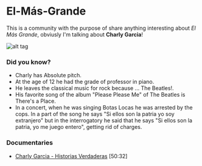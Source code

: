 # El-Más-Grande
This is a community with the purpose of share anything interesting about *El Más Grande*, obviusly I'm talking about **Charly Garcia**!

![alt tag](http://k36.kn3.net/taringa/4/8/7/5/0/6//duttixon/F88.jpg?7277)

### Did you know? 
* Charly has Absolute pitch.
* At the age of 12 he had the grade of professor in piano.
* He leaves the classical music for rock because ... The Beatles!.
* His favorite song of the album "Please Please Me" of The Beatles is There's a Place.
* In a concert, when he was singing Botas Locas he was arrested by the cops. In a part of the song he says "Si ellos son la patria yo soy extranjero" but in the interrogatory he said that he says  "Si ellos son la patria, yo me juego entero", getting rid of charges.

### Documentaries

* [Charly Garcia - Historias Verdaderas](https://www.youtube.com/watch?v=UFCWLfl2hiQ) [50:32]
